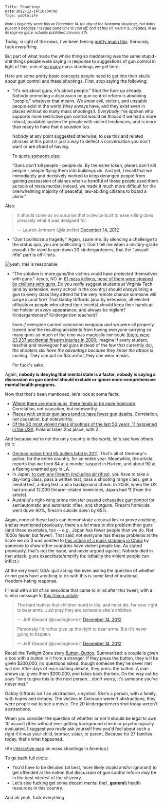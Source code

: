     Title: Shootings
    Date:2012-12-14T16:04:00
    Tags: pablolife

<em><small>Note: I originally wrote this on December 14, the day of the Newtown
shootings, but didn't publish it because I needed some time to cool off, and let
this sit. Here it is, unedited, in all its rage-ey glory, actually published
January 4th.</small></em>

Today, in light of the news, I've been feeling [pretty much this][13].
Seriously, fuck _everything._

But part of what made the whole thing so maddening was the same stupid-shit
things people were saying in response to suggestions of gun control in
light of this, one of [so many][12] mass shootings we get here.

Here are some pretty basic concepts people need to get into their skulls about
gun control and these shootings. First, stop saying the following:

* "It's not about guns, it's about people." Shut the fuck up already. Nobody
  promoting a discussion on gun control reform is absolving "people," whatever
  that means. We _know_ evil, violent, and unstable people exist in the world
  (they always have, and they exist even in places without so many mass
  shootings!).  _Everybody_ I've spoken who supports more restrictive
  gun control would be _thrilled_ if we had a more robust, available system for
  people with violent tendencies, and is more than ready to have that
  discussion too.

  Nobody at any point suggested otherwise, to use this and related phrases at
  this point is just a way to deflect a conversation you don't want or are
  afraid of having.

  To quote [someone else:][1]

    "Guns don't kill people - people do. By the same token, planes don't kill people -
    people flying them into buildings do. And yet, I recall that we immediately
    and decisively worked to keep deranged people from gaining possession of
    planes when a handful of those people used them as tools of mass murder;
    indeed, we made it much more difficult for the overwhelming majority of
    peaceful, law-abiding citizens to board a plane."

Also:

<blockquote class="twitter-tweet"><p>it should come as no surprise that a device
built to ease killing does precisely what it was designed for.</p>&mdash; Lauren
Johnson (@laurelita) <a
href="https://twitter.com/laurelita/status/279683092430585859"
data-datetime="2012-12-14T20:23:40+00:00">December 14, 2012</a></blockquote>
<script async src="//platform.twitter.com/widgets.js" charset="utf-8"></script>


* "Don't politicize a tragedy." Again, spare me. By silencing a challenge to the
  status quo, you are politicizing it. Don't tell me when a military-grade
  assault rifle used to gun down 20 kindergardeners, that the "assault rifle"
  part is off-limits.

![yeah, this is reasonable](http://morepaul.com/images/assault-rifle.png "yeah, this is reasonable")

* "The solution is more guns/the victims could have protected themselves with
  guns." Jesus, NO. In [61 mass killings, none of them were stopped by civilians with guns.][2]
  Do you _really_ suggest students at Virginia Tech (and by extension, every
  school in the country) should _always_ bring a gun to every class they attend
  for the very remote chance someone will barge in and fire? That Gabby Giffords
  (and by extension, all elected officials or people who attend their events)
  should keep their hands at her holster at _every_ appearance, and always be
  vigilant? Kindergardeners? Kindergarden teachers?

  Even _if_ everyone carried concealed weapons _and_ we were
  all properly trained _and_ the resulting accidents from having everyone
  carrying so many guns so much of the time was magically miniscule
  ([there were 23,237 accidental firearm injuries in 2000][3], imagine if
  every student, teacher and moviegoer had guns instead of the few that currently do),
  _the shooters still have the advantage because they know the attack is coming._
  They can put on flak armor, they can wear masks.

  For fuck's sake.

Again, **nobody is denying that mental state is a factor, nobody is saying a
discussion on gun control should exclude or ignore more comprehensive mental
health programs.**

Now that that's been mentioned, let's look at some facts:

* [Where there are more guns, there tends to be more homicide][6]. Correlation,
  not causation, but noteworthy.
* [Places with stricter gun laws tend to have fewer gun deaths][7]. Correlation,
  not causation, but noteworthy.
* [Of the 20 most violent mass shootings of the last 50 years, 11 happened in the USA][8].
  Finland takes 2nd place, with 2.

And because we're not the only country in the world, let's see how others do it:

* [German police fired 85 bullets total in 2011][9]. That's all of Germany's
  police, for the entire country, for an entire year. Meanwhile, the article
  reports that we fired 84 at a murder suspect in Harlem, and about 90 at a
  fleeing unarmed guy in LA.
* In Japan, [to own any firearm (including air rifles)][10], you have to take a
  day-long class, pass a written test, pass a shooting range class, get a mental
  test, a drug test, and a background check. In 2008, when the US had around
  12,000 firearm-related homicides, Japan had 11 (from the article).
* Australia's right-wing prime minister [passed exhaustive gun control][15] for
  semiautomatic and automatic rifles, and shotguns. Firearm homicide went down
  60%, firearm suicide down by 65%.

Again, none of these facts can demonstrate a causal link or prove anything, and
as mentioned previously, there's a _lot_ more to this problem then guns (and
these examples, too -- e.g., Japan has fewer people than we do. Not 1000x fewer,
but fewer). That said, not everyone has theses problems at the scale we do (I was pointed
to [this article of a mass stabbing in China][14] by someone to show other
countries have violent people too. As stated previously, that's not the issue, and
never argued against. Nobody died in that attack, guns exacerbate/amplify the
lethality the violent people can inflict.)

At the very least, USA: quit acting like even asking the question of whether or
not guns have anything to do with this is some kind of irrational,
freedom-hating response.

I'll end with a bit of an anecdote that came to mind after this tweet, with a
similar message to [this Onion article][4]:

<blockquote class="twitter-tweet"><p>The hard truth is that children need to
die, and must die, for your right to bear arms. Just pray they are someone
else's children.</p>&mdash; Jeff Atwood (@codinghorror) <a
href="https://twitter.com/codinghorror/status/279689777668820995"
data-datetime="2012-12-14T20:50:14+00:00">December 14, 2012</a></blockquote>

<blockquote class="twitter-tweet"><p>Personally I'd rather give up the right to
bear arms. But it's never going to happen.</p>&mdash; Jeff Atwood
(@codinghorror) <a
href="https://twitter.com/codinghorror/status/279689920791072768"
data-datetime="2012-12-14T20:50:48+00:00">December 14, 2012</a></blockquote>

Recall the Twilight Zone story [Button, Button][5]. Summarized: a couple is
given a box with a button in it from a stranger. If they press the button, they
will be given $200,000, no questions asked, though someone they've never met
will die. After days of excruciating debate, they press the button. A man shows
up, gives them $200,000, and takes back the box. On the way out he says "time to
give this to the next person... don't worry, it's someone you've never met."

Gabby Giffords isn't an abstraction, a symbol. She's a person, with a family,
with hopes and dreams. The victims in Colorado weren't abstractions; they were
people out to see a movie. The 20 kindergardeners shot today weren't
abstractions.

When you consider the question of whether or not it should be legal to own 10
assault rifles without ever getting background check or psychologically
evaluated, I suggest you really ask yourself how you'd feel about such a right
if it was *your* child, brother, sister, or parent. Because for 27 families
today, that's what happened.

(An [interactive map][11] on mass shootings in America.)

To go back full circle:

* You'd have to be deluded (at best, more likely stupid and/or ignorant) to get
  offended at the notion that discussion of gun control reform _may_ be in the
  best interest of the citizenry.
* Let's also fucking get some decent mental (hell, **general**) health resources
  in this country.

And oh yeah, fuck everything.

   [1]: http://andrewsullivan.thedailybeast.com/2012/12/the-horror-in-newtown-reader-reax.html
   [2]: http://www.motherjones.com/politics/2012/09/mass-shootings-investigation
   [3]: http://webappa.cdc.gov/sasweb/ncipc/nfirates2000.html
   [4]: http://www.theonion.com/articles/right-to-own-handheld-device-that-shoots-deadly-me,30742/
   [5]: http://en.wikipedia.org/wiki/Button,_Button_(The_Twilight_Zone)
   [6]: http://www.hsph.harvard.edu/research/hicrc/firearms-research/guns-and-death/index.html
   [7]: http://www.theatlantic.com/national/archive/2011/01/the-geography-of-gun-deaths/69354/
   [8]: http://newsfeed.time.com/2012/07/20/the-worst-mass-shootings-of-the-past-50-years/
   [9]: http://worldnews.nbcnews.com/_news/2012/05/11/11662345-german-police-fired-just-85-bullets-total-in-2011?lite
   [10]: http://www.theatlantic.com/international/archive/2012/07/a-land-without-guns-how-japan-has-virtually-eliminated-shooting-deaths/260189/
   [11]: http://www.motherjones.com/politics/2012/07/mass-shootings-map?page=2
   [12]: http://thinkprogress.org/justice/2012/12/14/1337221/a-timeline-of-mass-shootings-in-the-us-since-columbine/
   [13]: http://www.theonion.com/articles/fuck-everything-nation-reports,30743/?ref=auto
   [14]: http://www.indianexpress.com/news/chinese-man-goes-on-stabbing-spree-at-a-school-22-kids-hurt/1045394/
   [15]: http://www.washingtonpost.com/blogs/wonkblog/wp/2012/08/02/did-gun-control-work-in-australia/
